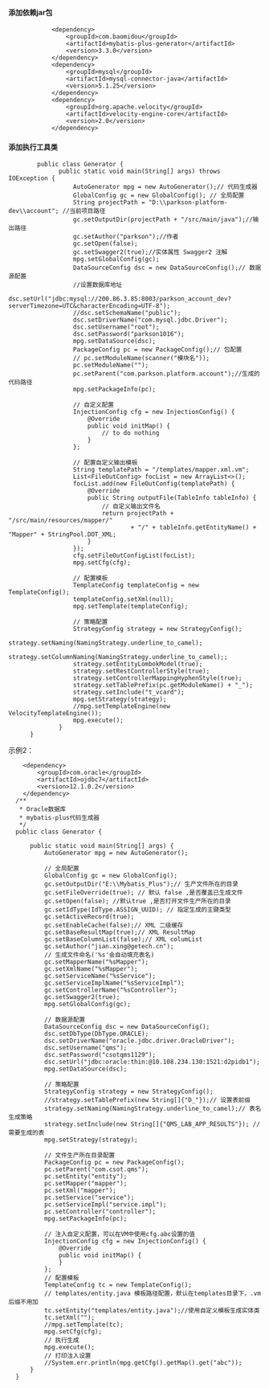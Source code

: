 #### 添加依赖jar包

                <dependency>
                    <groupId>com.baomidou</groupId>
                    <artifactId>mybatis-plus-generator</artifactId>
                    <version>3.3.0</version>
                </dependency>
                <dependency>
                    <groupId>mysql</groupId>
                    <artifactId>mysql-connector-java</artifactId>
                    <version>5.1.25</version>
                </dependency>
                <dependency>
                    <groupId>org.apache.velocity</groupId>
                    <artifactId>velocity-engine-core</artifactId>
                    <version>2.0</version>
                </dependency>
#### 添加执行工具类

            public class Generator {
                  public static void main(String[] args) throws IOException {
                      AutoGenerator mpg = new AutoGenerator();// 代码生成器
                      GlobalConfig gc = new GlobalConfig(); // 全局配置
                      String projectPath = "D:\\parkson-platform-dev\\account"; //当前项目路径
                      gc.setOutputDir(projectPath + "/src/main/java");//输出路径
                      gc.setAuthor("parkson");//作者
                      gc.setOpen(false);
                      gc.setSwagger2(true);//实体属性 Swagger2 注解
                      mpg.setGlobalConfig(gc);
                      DataSourceConfig dsc = new DataSourceConfig();// 数据源配置
                      //设置数据库地址
                      dsc.setUrl("jdbc:mysql://200.86.3.85:8003/parkson_account_dev?serverTimezone=UTC&characterEncoding=UTF-8");
                      //dsc.setSchemaName("public");
                      dsc.setDriverName("com.mysql.jdbc.Driver");
                      dsc.setUsername("root");
                      dsc.setPassword("parkson1016");
                      mpg.setDataSource(dsc);
                      PackageConfig pc = new PackageConfig();// 包配置
                      // pc.setModuleName(scanner("模块名"));
                      pc.setModuleName("");
                      pc.setParent("com.parkson.platform.account");//生成的代码路径
                      mpg.setPackageInfo(pc);

                      // 自定义配置
                      InjectionConfig cfg = new InjectionConfig() {
                          @Override
                          public void initMap() {
                              // to do nothing
                          }
                      };

                      // 配置自定义输出模板
                      String templatePath = "/templates/mapper.xml.vm";
                      List<FileOutConfig> focList = new ArrayList<>();
                      focList.add(new FileOutConfig(templatePath) {
                          @Override
                          public String outputFile(TableInfo tableInfo) {
                              // 自定义输出文件名
                              return projectPath + "/src/main/resources/mapper/"
                                      + "/" + tableInfo.getEntityName() + "Mapper" + StringPool.DOT_XML;
                          }
                      });
                      cfg.setFileOutConfigList(focList);
                      mpg.setCfg(cfg);

                      // 配置模板
                      TemplateConfig templateConfig = new TemplateConfig();
                      templateConfig.setXml(null);
                      mpg.setTemplate(templateConfig);

                      // 策略配置
                      StrategyConfig strategy = new StrategyConfig();
                      strategy.setNaming(NamingStrategy.underline_to_camel);
                      strategy.setColumnNaming(NamingStrategy.underline_to_camel);;
                      strategy.setEntityLombokModel(true);
                      strategy.setRestControllerStyle(true);
                      strategy.setControllerMappingHyphenStyle(true);
                      strategy.setTablePrefix(pc.getModuleName() + "_");
                      strategy.setInclude("t_vcard");
                      mpg.setStrategy(strategy);
                      //mpg.setTemplateEngine(new VelocityTemplateEngine());
                      mpg.execute();
                  }
          }
示例2：

        <dependency>
            <groupId>com.oracle</groupId>
            <artifactId>ojdbc7</artifactId>
            <version>12.1.0.2</version>
        </dependency>
      /**
       * Oracle数据库
       * mybatis-plus代码生成器
       */
      public class Generator {

          public static void main(String[] args) {
              AutoGenerator mpg = new AutoGenerator();

              // 全局配置
              GlobalConfig gc = new GlobalConfig();
              gc.setOutputDir("E:\\Mybatis_Plus");// 生产文件所在的目录
              gc.setFileOverride(true); // 默认 false ,是否覆盖已生成文件
              gc.setOpen(false); //默认true ,是否打开文件生产所在的目录
              gc.setIdType(IdType.ASSIGN_UUID); // 指定生成的主键类型
              gc.setActiveRecord(true);
              gc.setEnableCache(false);// XML 二级缓存
              gc.setBaseResultMap(true);// XML ResultMap
              gc.setBaseColumnList(false);// XML columList
              gc.setAuthor("jian.xing@getech.cn");
              // 生成文件命名('%s'会自动填充表名)
              gc.setMapperName("%sMapper");
              gc.setXmlName("%sMapper");
              gc.setServiceName("%sService");
              gc.setServiceImplName("%sServiceImpl");
              gc.setControllerName("%sController");
              gc.setSwagger2(true);
              mpg.setGlobalConfig(gc);

              // 数据源配置
              DataSourceConfig dsc = new DataSourceConfig();
              dsc.setDbType(DbType.ORACLE);
              dsc.setDriverName("oracle.jdbc.driver.OracleDriver");
              dsc.setUsername("qms");
              dsc.setPassword("csotqms1129");
              dsc.setUrl("jdbc:oracle:thin:@10.108.234.130:1521:d2pidb1");
              mpg.setDataSource(dsc);

              // 策略配置
              StrategyConfig strategy = new StrategyConfig();
              //strategy.setTablePrefix(new String[]{"D_"});// 设置表前缀
              strategy.setNaming(NamingStrategy.underline_to_camel);// 表名生成策略
              strategy.setInclude(new String[]{"QMS_LAB_APP_RESULTS"}); // 需要生成的表
              mpg.setStrategy(strategy);

              // 文件生产所在目录配置
              PackageConfig pc = new PackageConfig();
              pc.setParent("com.csot.qms");
              pc.setEntity("entity");
              pc.setMapper("mapper");
              pc.setXml("mapper");
              pc.setService("service");
              pc.setServiceImpl("service.impl");
              pc.setController("controller");
              mpg.setPackageInfo(pc);

              // 注入自定义配置，可以在VM中使用cfg.abc设置的值
              InjectionConfig cfg = new InjectionConfig() {
                  @Override
                  public void initMap() {
                  }
              };
              // 配置模板
              TemplateConfig tc = new TemplateConfig();
              // templates/entity.java 模板路径配置，默认在templates目录下，.vm 后缀不用加
              tc.setEntity("templates/entity.java");//使用自定义模板生成实体类
              tc.setXml("");
              //mpg.setTemplate(tc);
              mpg.setCfg(cfg);
              // 执行生成
              mpg.execute();
              // 打印注入设置
              //System.err.println(mpg.getCfg().getMap().get("abc"));
          }
      }
